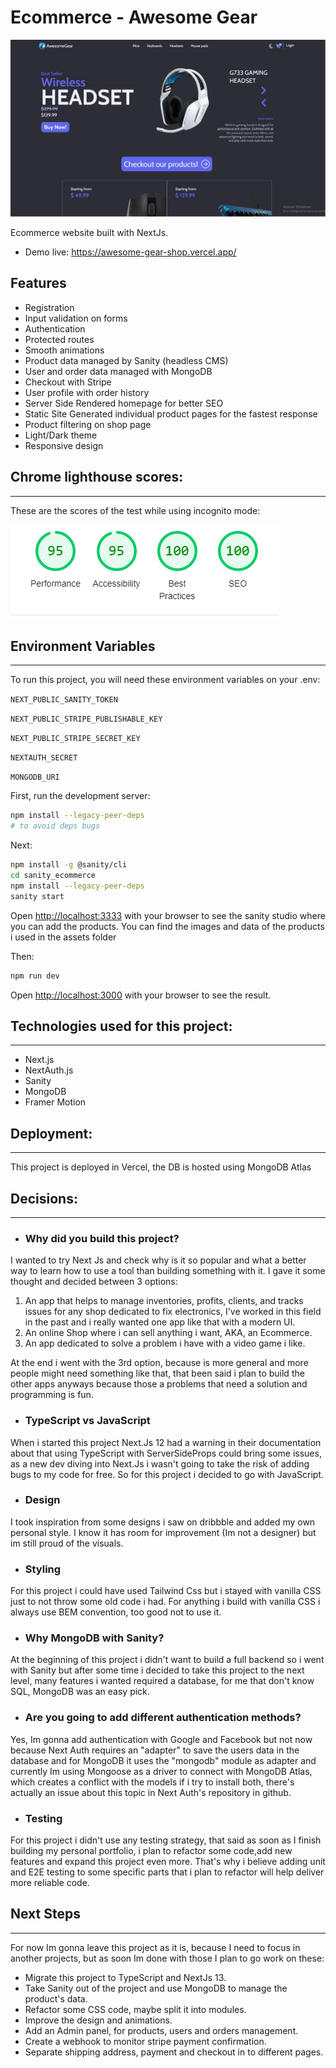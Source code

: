 # Ecommerce - Awesome Gear

![](public/assets/homepage.png)

Ecommerce website built with NextJs.

- Demo live: https://awesome-gear-shop.vercel.app/

## Features

- Registration
- Input validation on forms
- Authentication
- Protected routes
- Smooth animations
- Product data managed by Sanity (headless CMS)
- User and order data managed with MongoDB
- Checkout with Stripe
- User profile with order history
- Server Side Rendered homepage for better SEO
- Static Site Generated individual product pages for the fastest response
- Product filtering on shop page
- Light/Dark theme
- Responsive design

## Chrome lighthouse scores:

---

These are the scores of the test while using incognito mode:

![](public/assets/Lighthouse%20scores.png)

## Environment Variables

---

To run this project, you will need these environment variables on your .env:

`NEXT_PUBLIC_SANITY_TOKEN`

`NEXT_PUBLIC_STRIPE_PUBLISHABLE_KEY`

`NEXT_PUBLIC_STRIPE_SECRET_KEY`

`NEXTAUTH_SECRET`

`MONGODB_URI`

First, run the development server:

```bash
npm install --legacy-peer-deps
# to avoid deps bugs

```

Next:

```bash
npm install -g @sanity/cli
cd sanity_ecommerce
npm install --legacy-peer-deps
sanity start
```

Open [http://localhost:3333](http://localhost:3333) with your browser to see the sanity studio where you can add the products.
You can find the images and data of the products i used in the assets folder

Then:

```bash
npm run dev
```

Open [http://localhost:3000](http://localhost:3000) with your browser to see the result.

## Technologies used for this project:

---

- Next.js
- NextAuth.js
- Sanity
- MongoDB
- Framer Motion

## Deployment:

---

This project is deployed in Vercel, the DB is hosted using MongoDB Atlas

## Decisions:

---

- ### Why did you build this project?

I wanted to try Next Js and check why is it so popular and what a better way to learn how to use a tool than building something with it. I gave it some thought and decided between 3 options:

1. An app that helps to manage inventories, profits, clients, and tracks issues for any shop dedicated to fix electronics, I've worked in this field in the past and i really wanted one app like that with a modern UI.
2. An online Shop where i can sell anything i want, AKA, an Ecommerce.
3. An app dedicated to solve a problem i have with a video game i like.

At the end i went with the 3rd option, because is more general and more people might need something like that, that been said i plan to build the other apps anyways because those a problems that need a solution and programming is fun.

- ### TypeScript vs JavaScript

When i started this project Next.Js 12 had a warning in their documentation about that using TypeScript with ServerSideProps could bring some issues, as a new dev diving into Next.Js i wasn't going to take the risk of adding bugs to my code for free. So for this project i decided to go with JavaScript.

- ### Design

I took inspiration from some designs i saw on dribbble and added my own personal style. I know it has room for improvement (Im not a designer) but im still proud of the visuals.

- ### Styling

For this project i could have used Tailwind Css but i stayed with vanilla CSS just to not throw some old code i had. For anything i build with vanilla CSS i always use BEM convention, too good not to use it.

- ### Why MongoDB with Sanity?

At the beginning of this project i didn't want to build a full backend so i went with Sanity but after some time i decided to take this project to the next level, many features i wanted required a database, for me that don't know SQL, MongoDB was an easy pick.

- ### Are you going to add different authentication methods?

Yes, Im gonna add authentication with Google and Facebook but not now because Next Auth requires an "adapter" to save the users data in the database and for MongoDB it uses the "mongodb" module as adapter and currently Im using Mongoose as a driver to connect with MongoDB Atlas, which creates a conflict with the models if i try to install both, there's actually an issue about this topic in Next Auth's repository in github.

- ### Testing

For this project i didn't use any testing strategy, that said as soon as I finish building my personal portfolio, i plan to refactor some code,add new features and expand this project even more. That's why i believe adding unit and E2E testing to some specific parts that i plan to refactor will help deliver more reliable code.

## Next Steps

---

For now Im gonna leave this project as it is, because I need to focus in another projects, but as soon Im done with those I plan to go work on these:

- Migrate this project to TypeScript and NextJs 13.
- Take Sanity out of the project and use MongoDB to manage the product's data.
- Refactor some CSS code, maybe split it into modules.
- Improve the design and animations.
- Add an Admin panel, for products, users and orders management.
- Create a webhook to monitor stripe payment confirmation.
- Separate shipping address, payment and checkout in to different pages.
